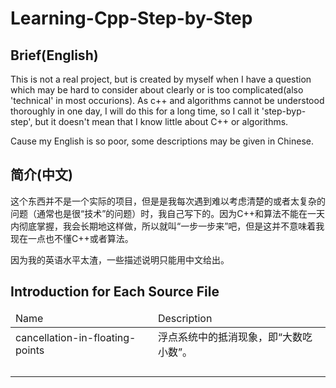 # Learning-Cpp-Step-by-Step

## Brief(English)

This is not a real project, but is created by myself when I have a question which may be hard to consider about clearly or is too complicated(also 'technical' in most occurions). As c++ and algorithms cannot be understood thoroughly in one day, I will do this for a long time, so I call it 'step-byp-step', but it doesn't mean that I know little about C++ or algorithms. 

Cause my English is so poor, some descriptions may be given in Chinese. 

## 简介(中文)

这个东西并不是一个实际的项目，但是是我每次遇到难以考虑清楚的或者太复杂的问题（通常也是很“技术”的问题）时，我自己写下的。因为C++和算法不能在一天内彻底掌握，我会长期地这样做，所以就叫“一步一步来”吧，但是这并不意味着我现在一点也不懂C++或者算法。

因为我的英语水平太渣，一些描述说明只能用中文给出。

## Introduction for Each Source File

<table>
	<thead>
		<tr>
			<td>Name</td>
			<td>Description</td>
		</tr>
	</thead>
	<tbody>
		<tr>
			<td>cancellation-in-floating-points</td>
			<td>浮点系统中的抵消现象，即“大数吃小数”。</td>
		</tr>
		<tr>
			<td></td>
			<td></td>
		</tr>
		<tr>
			<td></td>
			<td></td>
		</tr>
		<tr>
			<td></td>
			<td></td>
		</tr>
		<tr>
			<td></td>
			<td></td>
		</tr>
	</tbody>
</table>